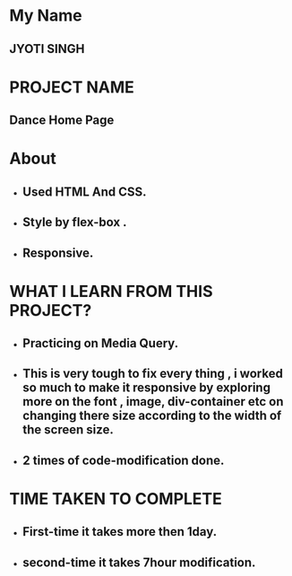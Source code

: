 # My Name

## JYOTI SINGH

# PROJECT NAME

## Dance Home Page

# About

- ## Used HTML And CSS.
- ## Style by flex-box .
- ## Responsive.

# WHAT I LEARN FROM THIS PROJECT?

- ## Practicing on Media Query.
- ## This is very tough to fix every thing , i worked so much to make it responsive by exploring more on the font , image, div-container etc on changing there size according to the width of the screen size.
- ## 2 times of code-modification done.

# TIME TAKEN TO COMPLETE

- ## First-time it takes more then 1day.
- ## second-time it takes 7hour modification.
